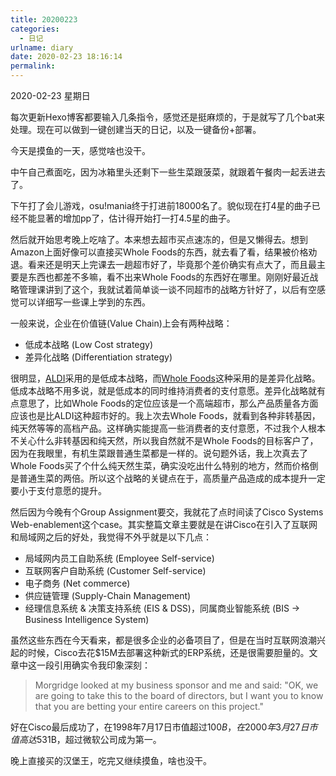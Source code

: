 ```yaml
---
title: 20200223
categories:
  - 日记
urlname: diary
date: 2020-02-23 18:16:14
permalink:
---
```

2020-02-23 星期日

每次更新Hexo博客都要输入几条指令，感觉还是挺麻烦的，于是就写了几个bat来处理。现在可以做到一键创建当天的日记，以及一键备份+部署。

今天是摸鱼的一天，感觉啥也没干。

中午自己煮面吃，因为冰箱里头还剩下一些生菜跟菠菜，就跟着午餐肉一起丢进去了。

下午打了会儿游戏，osu!mania终于打进前18000名了。貌似现在打4星的曲子已经不能显著的增加pp了，估计得开始打一打4.5星的曲子。

然后就开始思考晚上吃啥了。本来想去超市买点速冻的，但是又懒得去。想到Amazon上面好像可以直接买Whole Foods的东西，就去看了看，结果被价格劝退。看来还是明天上完课去一趟超市好了，毕竟那个差价确实有点大了，而且最主要是东西也都差不多嘛，看不出来Whole Foods的东西好在哪里。刚刚好最近战略管理课讲到了这个，我就试着简单谈一谈不同超市的战略方针好了，以后有空感觉可以详细写一些课上学到的东西。

一般来说，企业在价值链(Value Chain)上会有两种战略：
* 低成本战略 (Low Cost strategy)
* 差异化战略 (Differentiation strategy)

很明显，[ALDI](https://zh.wikipedia.org/wiki/%E5%A5%A5%E4%B9%90%E9%BD%90%E8%B6%85%E5%B8%82)采用的是低成本战略，而[Whole Foods](https://zh.wikipedia.org/wiki/%E5%85%A8%E9%A3%9F%E8%B6%85%E5%B8%82)这种采用的是差异化战略。低成本战略不用多说，就是低成本的同时维持消费者的支付意愿。差异化战略就有点意思了，比如Whole Foods的定位应该是一个高端超市，那么产品质量各方面应该也是比ALDI这种超市好的。我上次去Whole Foods，就看到各种非转基因，纯天然等等的高档产品。这样确实能提高一些消费者的支付意愿，不过我个人根本不关心什么非转基因和纯天然，所以我自然就不是Whole Foods的目标客户了，因为在我眼里，有机生菜跟普通生菜都是一样的。说句题外话，我上次真去了Whole Foods买了个什么纯天然生菜，确实没吃出什么特别的地方，然而价格倒是普通生菜的两倍。所以这个战略的关键点在于，高质量产品造成的成本提升一定要小于支付意愿的提升。

然后因为今晚有个Group Assignment要交，我就花了点时间读了Cisco Systems Web-enablement这个case。其实整篇文章主要就是在讲Cisco在引入了互联网和局域网之后的好处，我觉得不外乎就是以下几点：
* 局域网内员工自助系统 (Employee Self-service)
* 互联网客户自助系统 (Customer Self-service)
* 电子商务 (Net commerce)
* 供应链管理 (Supply-Chain Management)
* 经理信息系统 & 决策支持系统 (EIS & DSS)，同属商业智能系统 (BIS -> Business Intelligence System)

虽然这些东西在今天看来，都是很多企业的必备项目了，但是在当时互联网浪潮兴起的时候，Cisco去花$15M去部署这种新式的ERP系统，还是很需要胆量的。文章中这一段引用确实令我印象深刻：

> Morgridge looked at my business sponsor and me and said: "OK, we are going to take this to the board of directors, but I want you to know that you are betting your entire careers on this project."

好在Cisco最后成功了，在1998年7月17日市值超过$100B，在2000年3月27日市值高达$531B，超过微软公司成为第一。

晚上直接买的汉堡王，吃完又继续摸鱼，啥也没干。